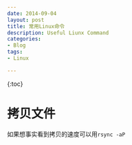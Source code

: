 ```yaml
---
date: 2014-09-04
layout: post
title: 常用Linux命令
description: Useful Liunx Command 
categories:
- Blog
tags:
- Linux

---
```


{:toc}


# 拷贝文件

如果想事实看到拷贝的速度可以用`rsync -aP`

